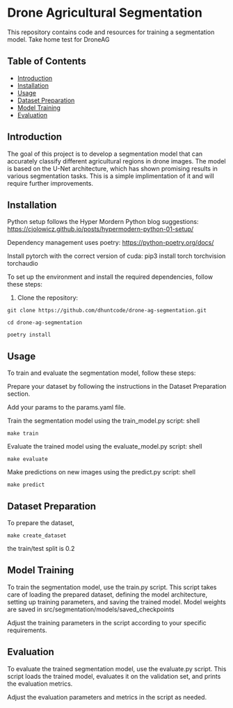 # Drone Agricultural Segmentation

This repository contains code and resources for training a segmentation model.  Take home test for DroneAG

## Table of Contents
- [Introduction](#introduction)
- [Installation](#installation)
- [Usage](#usage)
- [Dataset Preparation](#dataset-preparation)
- [Model Training](#model-training)
- [Evaluation](#evaluation)

## Introduction

The goal of this project is to develop a segmentation model that can accurately classify different agricultural regions in drone images. The model is based on the U-Net architecture, which has shown promising results in various segmentation tasks.  This is a simple implimentation of it and will require further improvements.

## Installation

Python setup follows the Hyper Mordern Python blog suggestions:
https://cjolowicz.github.io/posts/hypermodern-python-01-setup/

Dependency management uses poetry:
https://python-poetry.org/docs/

Install pytorch with the correct version of cuda:
pip3 install torch torchvision torchaudio

To set up the environment and install the required dependencies, follow these steps:

1. Clone the repository:
```shell
git clone https://github.com/dhuntcode/drone-ag-segmentation.git
```
```shell
cd drone-ag-segmentation
```
```shell
poetry install
```

## Usage
To train and evaluate the segmentation model, follow these steps:

Prepare your dataset by following the instructions in the Dataset Preparation section.

Add your params to the params.yaml file.

Train the segmentation model using the train_model.py script:
shell
```
make train
```

Evaluate the trained model using the evaluate_model.py script:
shell
```
make evaluate
```

Make predictions on new images using the predict.py script:
shell
```
make predict
```

## Dataset Preparation

To prepare the dataset, 

```
make create_dataset
```
the train/test split is 0.2

## Model Training
To train the segmentation model, use the train.py script. This script takes care of loading the prepared dataset, defining the model architecture, setting up training parameters, and saving the trained model.  Model weights are saved in src/segmentation/models/saved_checkpoints

Adjust the training parameters in the script according to your specific requirements.

## Evaluation
To evaluate the trained segmentation model, use the evaluate.py script. This script loads the trained model, evaluates it on the validation set, and prints the evaluation metrics.

Adjust the evaluation parameters and metrics in the script as needed.
